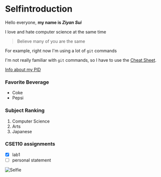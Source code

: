 # Selfintroduction

Hello everyone, **my name is _Ziyan Sui_**

I love and hate computer science at the same time
> Believe many of you are the same
> 
For example, right now I'm using a lot of `git` commands

I'm not really familiar with `git` commands, so I have to use the [Cheat Sheet](http://guides.beanstalkapp.com/version-control/common-git-commands.html).

[Info about my PID](README.md)

### Favorite Beverage
- Coke
- Pepsi

### Subject Ranking
1. Computer Science
2. Arts
3. Japanese

### CSE110 assignments
- [x] lab1
- [ ] personal statement

![Selfie](https://www.pinterest.com/pin/667799450968602757/)